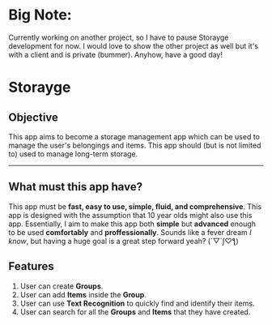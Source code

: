 # Big Note:
Currently working on another project, so I have to pause Storayge development for now. I would love to show the other project as well but it's with a client and is private (bummer). Anyhow, have a good day!

# Storayge


## Objective
This app aims to become a storage management app which can be used to manage the user's belongings and items. This app should (but is not limited to) used to manage long-term storage.

---

## What must this app have?
This app must be **fast, easy to use, simple, fluid, and comprehensive**. This app is designed with the assumption that 10 year olds might also use this app. Essentially, I aim to make this app both **simple** but **advanced** enough to be used **comfortably** and **proffessionally**. Sounds like a fever dream *I know*, but having a huge goal is a great step forward yeah? (´▽`ʃ♡ƪ)

## Features

1. User can create **Groups**.
2. User can add **Items** inside the **Group**.
3. User can use **Text Recognition** to quickly find and identify their items.
4. User can search for all the **Groups** and **Items** that they have created.


